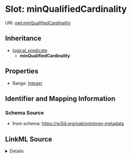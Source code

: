

# Slot: minQualifiedCardinality

URI: [owl:minQualifiedCardinality](http://www.w3.org/2002/07/owl#minQualifiedCardinality)




## Inheritance

* [logical_predicate](logical_predicate.md)
    * **minQualifiedCardinality**









## Properties

* Range: [Integer](Integer.md)





## Identifier and Mapping Information







### Schema Source


* from schema: https://w3id.org/oak/ontology-metadata




## LinkML Source

<details>
```yaml
name: minQualifiedCardinality
from_schema: https://w3id.org/oak/ontology-metadata
rank: 1000
is_a: logical_predicate
slot_uri: owl:minQualifiedCardinality
alias: minQualifiedCardinality
range: integer

```
</details>